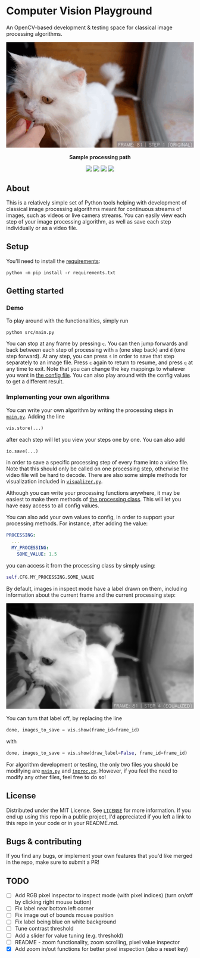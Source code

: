 # Computer Vision Playground
An OpenCV-based development & testing space for classical image processing algorithms.

<p align="center">
	<img src="resources/visualized.gif"/>
</p>

<p align="center">
<b>Sample processing path</b>
</p>
<div align="center">

![](https://img.shields.io/badge/License-MIT-brightgreen?style=for-the-badge)
![](https://img.shields.io/badge/python-3.6+-blue?style=for-the-badge&logo=python&logoColor=blue)
![](https://img.shields.io/badge/opencv-4.x-yellow?style=for-the-badge&logo=opencv&logoColor=yellow)
![](https://img.shields.io/badge/numpy-1.22+-red?style=for-the-badge&logo=numpy&logoColor=red)

</div>

<!-- TOC here -->

## About
This is a relatively simple set of Python tools helping with development of classical image processing algorithms meant for continuous streams of images, such as videos or live camera streams. You can easily view each step of your image processing algorithm, as well as save each step individually or as a video file.

## Setup
You'll need to install the [requirements](requirements.txt):
```shell
python -m pip install -r requirements.txt
```

## Getting started
### Demo
To play around with the functionalities, simply run
```shell
python src/main.py
```
You can stop at any frame by pressing `c`. You can then jump forwards and back between each step of processing with `a` (one step back) and `d` (one step forward). At any step, you can press `s` in order to save that step separately to an image file. Press `c` again to return to resume, and press `q` at any time to exit. Note that you can change the key mappings to whatever you want in [the config file](config/config.yaml). You can also play around with the config values to get a different result.

### Implementing your own algorithms
You can write your own algorithm by writing the processing steps in [`main.py`](src/main.py). Adding the line 
```py
vis.store(...)
``` 
after each step will let you view your steps one by one. You can also add 
```py
io.save(...)
```
in order to save a specific processing step of every frame into a video file. Note that this should only be called on one processing step, otherwise the video file will be hard to decode.
There are also some simple methods for visualization included in [`visualizer.py`](src/visualizer.py).

Although you can write your processing functions anywhere, it may be easiest to make them methods of 
[the processing class](src/improc.py). This will let you have easy access to all config values.

You can also add your own values to config, in order to support your processing methods. For instance, after adding the value:
```yaml
PROCESSING:
  ...
  MY_PROCESSING:
    SOME_VALUE: 1.5
```
you can access it from the processing class by simply using:
```py
self.CFG.MY_PROCESSING.SOME_VALUE
```

By default, images in inspect mode have a label drawn on them, including information about the current frame and the current processing step:
<p align="center">
 <img src="resources/label.png"/>
</p>

You can turn that label off, by replacing the line
```py
done, images_to_save = vis.show(frame_id=frame_id)
```
with
```py
done, images_to_save = vis.show(draw_label=False, frame_id=frame_id)
```
For algorithm development or testing, the only two files you should be modifying are [`main.py`](src/main.py) and [`improc.py`](src/improc.py). However, if you feel the need to modify any other files, feel free to do so!


## License
Distributed under the MIT License. See [`LICENSE`](LICENSE) for more information. If you end up using this repo in a public project, I'd appreciated if you left a link to this repo in your code or in your README.md.


## Bugs & contributing
If you find any bugs, or implement your own features that you'd like merged in the repo, make sure to
submit a PR!




## TODO
- [ ] Add RGB pixel inspector to inspect mode (with pixel indices) (turn on/off by clicking right mouse button)
- [ ] Fix label near bottom left corner
- [ ] Fix image out of bounds mouse position
- [ ] Fix label being blue on white background
- [ ] Tune contrast threshold
- [ ] Add a slider for value tuning (e.g. threshold)
- [ ] README - zoom functionality, zoom scrolling, pixel value inspector
- [X] Add zoom in/out functions for better pixel inspection (also a reset key)